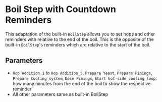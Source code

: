 # Boil Step with Countdown Reminders

This adaptation of the built-in `BoilStep` allows you to set hops and other reminders with relative to the end of the boil. This is the opposite of the built-in `BoilStep`'s reminders which are relative to the start of the boil.

## Parameters

* `Hop Addition 1` to `Hop Addition_5`, `Prepare Yeast`, `Prepare Finings`, `Prepare Cooling system`, `Dose Finings`, `Start hot-side cooling loop`: how many minutes from the end of the boil to show the respective reminder
* All other parameters same as built-in BoilStep

